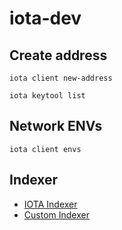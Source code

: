 # iota-dev

## Create address

```console
iota client new-address
```

```console
iota keytool list
```

## Network ENVs

```console
iota client envs
```

## Indexer

* [IOTA Indexer](https://docs.iota.org/operator/extensions/indexer-functions)
* [Custom Indexer](https://docs.iota.org/developer/advanced/custom-indexer)